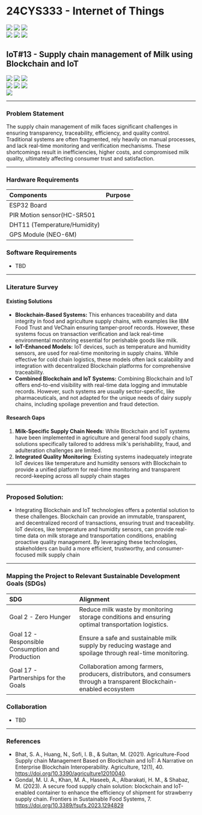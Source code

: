 # 24CYS333 - Internet of Things
![](https://img.shields.io/badge/Batch-22CYS-lightgreen) ![](https://img.shields.io/badge/UG-blue) ![](https://img.shields.io/badge/Subject-IoT-blue)
<br/>
![](https://img.shields.io/badge/Lecture-2-orange) ![](https://img.shields.io/badge/Practical-3-orange) ![](https://img.shields.io/badge/Credits-3-orange) <br/>

## IoT#13 -  Supply chain management of Milk using Blockchain and IoT

![](https://img.shields.io/badge/Member-Deepak_Kumar_S-gold)  ![](https://img.shields.io/badge/Member-Joshua_Anto_A-gold)  ![](https://img.shields.io/badge/Member-Midhru_Jayan_K-gold) <br/> 
![](https://img.shields.io/badge/SDG-2-darkgreen) ![](https://img.shields.io/badge/SDG-12-darkgreen) ![](https://img.shields.io/badge/SDG-17-darkgreen) <br/>
![](https://img.shields.io/badge/Reviewed-brown)

---
### Problem Statement
The supply chain management of milk faces significant challenges in ensuring transparency, traceability, efficiency, and quality control. Traditional systems are often fragmented, rely heavily on manual processes, and lack real-time monitoring and verification mechanisms. These shortcomings result in inefficiencies, higher costs, and compromised milk quality, ultimately affecting consumer trust and satisfaction.

---
### Hardware Requirements

| Components      | Purpose | 
|:-----------------|:-------| 
| ESP32 Board             |  |
| PIR Motion sensor(HC-SR501  | |
| DHT11 (Temperature/Humidity)|  |
| GPS Module (NEO-6M)    |    |

### Software Requirements
- TBD

---
### Literature Survey  

#### Existing Solutions
- **Blockchain-Based Systems:** This enhances traceability and data integrity in food and agriculture supply chains, with examples like IBM Food Trust and VeChain ensuring tamper-proof records. However, these systems focus on transaction verification and lack real-time environmental monitoring essential for perishable goods like milk.
- **IoT-Enhanced Models:** IoT devices, such as temperature and humidity sensors, are used for real-time monitoring in supply chains. While effective for cold chain logistics, these models often lack scalability and integration with decentralized Blockchain platforms for comprehensive traceability.
- **Combined Blockchain and IoT Systems:** Combining Blockchain and IoT offers end-to-end visibility with real-time data logging and immutable records. However, such systems are usually sector-specific, like pharmaceuticals, and not adapted for the unique needs of dairy supply chains, including spoilage prevention and fraud detection.
 
#### Research Gaps  
1. **Milk-Specific Supply Chain Needs**: While Blockchain and IoT systems have been implemented in agriculture and general food supply chains, solutions specifically tailored to address milk's perishability, fraud, and adulteration challenges are limited.
2. **Integrated Quality Monitoring**: Existing systems inadequately integrate IoT devices like temperature and humidity sensors with Blockchain to provide a unified platform for real-time monitoring and transparent record-keeping across all supply chain stages
---

### Proposed Solution: 

- Integrating Blockchain and IoT technologies offers a potential solution to these challenges. Blockchain can provide an immutable, transparent, and decentralized record of transactions, ensuring trust and traceability. IoT devices, like temperature and humidity sensors, can provide real-time data on milk storage and transportation conditions, enabling proactive quality management. By leveraging these technologies, stakeholders can build a more efficient, trustworthy, and consumer-focused milk supply chain
---

### Mapping the Project to Relevant Sustainable Development Goals (SDGs) 
| SDG | Alignment |
|:---|:----------|
| Goal 2 - Zero Hunger| Reduce milk waste by monitoring storage conditions and ensuring optimal transportation logistics. |
| Goal 12 - Responsible Consumption and Production | Ensure a safe and sustainable milk supply by reducing wastage and spoilage through real-time monitoring.   |
| Goal 17 - Partnerships for the Goals | Collaboration among farmers, producers, distributors, and consumers through a transparent Blockchain-enabled ecosystem   |

### Collaboration 
- TBD
---

### References
- Bhat, S. A., Huang, N., Sofi, I. B., & Sultan, M. (2021). Agriculture-Food Supply chain Management Based on Blockchain and IoT: A Narrative on Enterprise Blockchain Interoperability. Agriculture, 12(1), 40. https://doi.org/10.3390/agriculture12010040.
- Gondal, M. U. A., Khan, M. A., Haseeb, A., Albarakati, H. M., & Shabaz, M. (2023). A secure food supply chain solution: blockchain and IoT-enabled container to enhance the efficiency of shipment for strawberry supply chain. Frontiers in Sustainable Food Systems, 7. https://doi.org/10.3389/fsufs.2023.1294829

